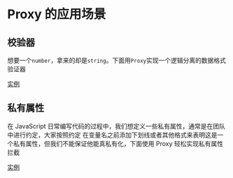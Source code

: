 # Proxy 的应用场景

## 校验器

想要一个`number`，拿来的却是`string`。下面用`Proxy`实现一个逻辑分离的数据格式验证器

[实例](../src/a.js)

## 私有属性

在 JavaScript 日常编写代码的过程中，我们想定义一些私有属性，通常是在团队中进行约定，大家按照约定
在变量名之前添加下划线或者其他格式来表明这是一个私有属性，但我们不能保证他能真私有化，下面使用
Proxy 轻松实现私有属性拦截

[实例](../src/b.js)

